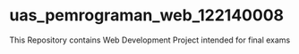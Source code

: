 # uas_pemrograman_web_122140008
This Repository contains Web Development Project intended for final exams
